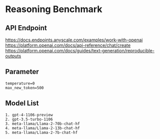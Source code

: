 # Reasoning Benchmark

## API Endpoint
https://docs.endpoints.anyscale.com/examples/work-with-openai
https://platform.openai.com/docs/api-reference/chat/create
https://platform.openai.com/docs/guides/text-generation/reproducible-outputs

## Parameter
```
temperature=0
max_new_token=500
```

## Model List
    1. gpt-4-1106-preview
    2. gpt-3.5-turbo-1106
    3. meta-llama/Llama-2-70b-chat-hf
    4. meta-llama/Llama-2-13b-chat-hf
    5. meta-llama/Llama-2-7b-chat-hf

